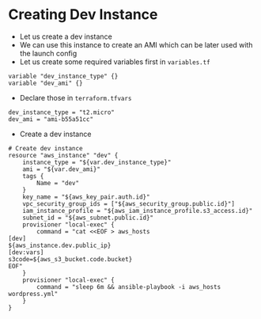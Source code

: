 # Creating Dev Instance

- Let us create a dev instance
- We can use this instance to create an AMI which can be later used with the launch config
- Let us create some required variables first in `variables.tf`

```
variable "dev_instance_type" {}
variable "dev_ami" {}
```

- Declare those in `terraform.tfvars`

```
dev_instance_type = "t2.micro"
dev_ami = "ami-b55a51cc"
```

- Create a dev instance

```
# Create dev instance
resource "aws_instance" "dev" {
	instance_type = "${var.dev_instance_type}"
	ami = "${var.dev_ami}"
	tags {
		Name = "dev"
	}
	key_name = "${aws_key_pair.auth.id}"
	vpc_security_group_ids = ["${aws_security_group.public.id}"]
	iam_instance_profile = "${aws_iam_instance_profile.s3_access.id}"
	subnet_id = "${aws_subnet.public.id}"
	provisioner "local-exec" {
		command = "cat <<EOF > aws_hosts
[dev]
${aws_instance.dev.public_ip}
[dev:vars]
s3code=${aws_s3_bucket.code.bucket}
EOF"
	}
	provisioner "local-exec" {
		command = "sleep 6m && ansible-playbook -i aws_hosts wordpress.yml"
	}
}
```
